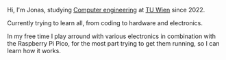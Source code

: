 Hi, I'm Jonas, studying [Computer engineering](https://informatics.tuwien.ac.at/bachelor/computer-engineering/) at [TU Wien](https://www.tuwien.at/) since 2022. 

Currently trying to learn all, from coding to hardware and electronics. 

In my free time I play arround with various electronics in combination with the Raspberry Pi Pico, for the most part trying to get them running, so I can learn how it works. 


<!--
**jjj120/jjj120** is a ✨ _special_ ✨ repository because its `README.md` (this file) appears on your GitHub profile.

Here are some ideas to get you started:

- 🔭 I’m currently working on ...
- 🌱 I’m currently learning ...
- 👯 I’m looking to collaborate on ...
- 🤔 I’m looking for help with ...
- 💬 Ask me about ...
- 📫 How to reach me: ...
- 😄 Pronouns: ...
- ⚡ Fun fact: ...
-->
